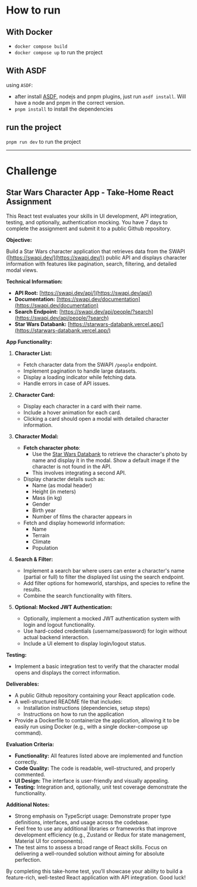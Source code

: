 # How to run

## With Docker
- `docker compose build`
- `docker compose up` to run the project

## With ASDF
using `ASDF`:
- after install [ASDF](https://asdf-vm.com/guide/getting-started.html), nodejs and pnpm plugins, just run `asdf install`. Will have a node and pnpm in the correct version.
- `pnpm install` to install the dependencies

## run the project
`pnpm run dev` to run the project

---

# Challenge

## Star Wars Character App - Take-Home React Assignment

This React test evaluates your skills in UI development, API integration, testing, and optionally, authentication mocking. You have 7 days to complete the assignment and submit it to a public Github repository.

**Objective:**

Build a Star Wars character application that retrieves data from the SWAPI ([https://swapi.dev/](https://swapi.dev/)) public API and displays character information with features like pagination, search, filtering, and detailed modal views.

**Technical Information:**

* **API Root:** [https://swapi.dev/api/](https://swapi.dev/api/)
* **Documentation:** [https://swapi.dev/documentation](https://swapi.dev/documentation)
* **Search Endpoint:** [https://swapi.dev/api/people/?search](https://swapi.dev/api/people/?search)
* **Star Wars Databank:** [https://starwars-databank.vercel.app/](https://starwars-databank.vercel.app/)

**App Functionality:**

1. **Character List:**
    * Fetch character data from the SWAPI `/people` endpoint.
    * Implement pagination to handle large datasets.
    * Display a loading indicator while fetching data.
    * Handle errors in case of API issues.

2. **Character Card:**
    * Display each character in a card with their name.
    * Include a hover animation for each card.
    * Clicking a card should open a modal with detailed character information.

3. **Character Modal:**
    * **Fetch character photo**:
        * Use the [Star Wars Databank](https://starwars-databank.vercel.app/character/single#filter-by-name) to retrieve the character's photo by name and display it in the modal. Show a default image if the character is not found in the API.
        * This involves integrating a second API.
    * Display character details such as:
        * Name (as modal header)
        * Height (in meters)
        * Mass (in kg)
        * Gender
        * Birth year
        * Number of films the character appears in
    * Fetch and display homeworld information:
        * Name
        * Terrain
        * Climate
        * Population

4. **Search & Filter:**
    * Implement a search bar where users can enter a character's name (partial or full) to filter the displayed list using the search endpoint.
    * Add filter options for homeworld, starships, and species to refine the results.
    * Combine the search functionality with filters.

5. **Optional: Mocked JWT Authentication:**
    * Optionally, implement a mocked JWT authentication system with login and logout functionality.
    * Use hard-coded credentials (username/password) for login without actual backend interaction.
    * Include a UI element to display login/logout status.

**Testing:**

* Implement a basic integration test to verify that the character modal opens and displays the correct information.

**Deliverables:**

* A public Github repository containing your React application code.
* A well-structured README file that includes:
    * Installation instructions (dependencies, setup steps)
    * Instructions on how to run the application
* Provide a Dockerfile to containerize the application, allowing it to be easily run using Docker (e.g., with a single docker-compose up command).

**Evaluation Criteria:**

* **Functionality:** All features listed above are implemented and function correctly.
* **Code Quality:** The code is readable, well-structured, and properly commented.
* **UI Design:** The interface is user-friendly and visually appealing.
* **Testing:** Integration and, optionally, unit test coverage demonstrate the functionality.

**Additional Notes:**

* Strong emphasis on TypeScript usage: Demonstrate proper type definitions, interfaces, and usage across the codebase.
* Feel free to use any additional libraries or frameworks that improve development efficiency (e.g., Zustand or Redux for state management, Material UI for components).
* The test aims to assess a broad range of React skills. Focus on delivering a well-rounded solution without aiming for absolute perfection.

By completing this take-home test, you’ll showcase your ability to build a feature-rich, well-tested React application with API integration. Good luck!
